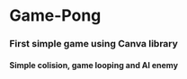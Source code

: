 # Game-Pong
<h3> First simple game using Canva library </h3>
<h4> Simple colision, game looping and AI enemy </h4>
